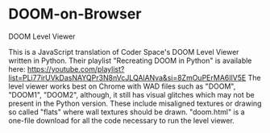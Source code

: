 # DOOM-on-Browser
DOOM Level Viewer

This is a JavaScript translation of Coder Space's DOOM Level Viewer written in Python.
Their playlist "Recreating DOOM in Python" is available here: https://youtube.com/playlist?list=PLi77irUVkDasNAYQPr3N8nVcJLQAlANva&si=8ZmOuPErMA6IlV5E
The level viewer works best on Chrome with WAD files such as "DOOM", "DOOM1", "DOOM2", although, it still has visual glitches which may not be present in the Python version. These include misaligned textures or drawing so called "flats" where wall textures should be drawn.
"doom.html" is a one-file download for all the code necessary to run the level viewer.
